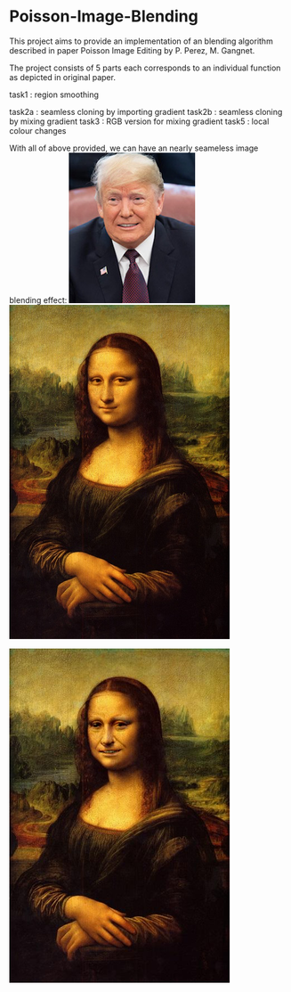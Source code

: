 # Poisson-Image-Blending
 
This project aims to provide an implementation of an blending algorithm described in paper Poisson Image Editing by P. Perez, M. Gangnet.

The project consists of 5 parts each corresponds to an individual function as depicted in original paper.

task1 : region smoothing



task2a : seamless cloning by importing gradient
task2b : seamless cloning by mixing gradient
task3  : RGB version for mixing gradient
task5  : local colour changes


With all of above provided, we can have an nearly seameless image blending effect:
![before](https://github.com/pleaseRedo/Poisson-Image-Blending/blob/master/Poisson%20Image%20Editing/trump.jpg)
![before](https://github.com/pleaseRedo/Poisson-Image-Blending/blob/master/Poisson%20Image%20Editing/lisa.jpg)


![After](https://github.com/pleaseRedo/Poisson-Image-Blending/blob/master/Poisson%20Image%20Editing/results/gradient_mix.jpg)

